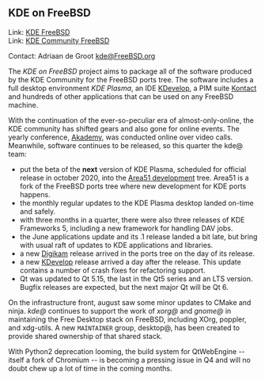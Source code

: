 ## KDE on FreeBSD ##

Link:    [KDE FreeBSD](https://freebsd.kde.org/)  
Link:    [KDE Community FreeBSD](https://community.kde.org/FreeBSD)  

Contact: Adriaan de Groot <kde@FreeBSD.org>  

The *KDE on FreeBSD* project aims to package all of the software 
produced by the KDE Community for the FreeBSD ports tree.
The software includes a
full desktop environment *KDE Plasma*, 
an IDE [KDevelop](https://www.kdevelop.org/),
a PIM suite [Kontact](https://kontact.kde.org/)
and hundreds of other applications that can be used on
any FreeBSD machine.

With the continuation of the ever-so-peculiar era of
almost-only-online, the KDE community has shifted gears
and also gone for online events. The yearly conference, 
[Akademy](https://akademy.kde.org/2020/),
was conducted online over video calls.
Meanwhile, software continues to be released,
so this quarter the kde@ team:

 - put the beta of the **next** version of KDE Plasma, scheduled for 
   official release in october 2020, into the 
   [Area51 development](https://community.kde.org/FreeBSD/Setup/Area51) tree.
   Area51 is a fork of the FreeBSD ports tree where new development for
   KDE ports happens.
 - the monthly regular updates to the KDE Plasma desktop landed on-time
   and safely.
 - with three months in a quarter, there were also three releases of
   KDE Frameworks 5, including a new framework for handling DAV jobs.
 - the June applications update and its .1 release landed a bit late,
   but bring with usual raft of updates to KDE applications and libraries.
 - a new [Digikam](https://www.digikam.org/) release arrived in
   the ports tree on the day of its release.
 - a new [KDevelop](https://www.kdevelop.org/) release arrived a day
   after the release. This update contains a number of crash fixes
   for refactoring support.
 - Qt was updated to Qt 5.15, the last in the Qt5 series and an LTS
   version. Bugfix releases are expected, but the next major Qt will
   be Qt 6.
   
On the infrastructure front, august saw some minor updates to CMake and ninja.
*kde@* continues to support the work of *xorg@* and *gnome@* in maintaining
the Free Desktop stack on FreeBSD, including XOrg, poppler, and xdg-utils.
A new `MAINTAINER` group, desktop@, has been created to provide
shared ownership of that shared stack.

With Python2 deprecation looming, the build system for QtWebEngine --
itself a fork of Chromium -- is becoming a pressing issue in Q4
and will no doubt chew up a lot of time in the coming months.
